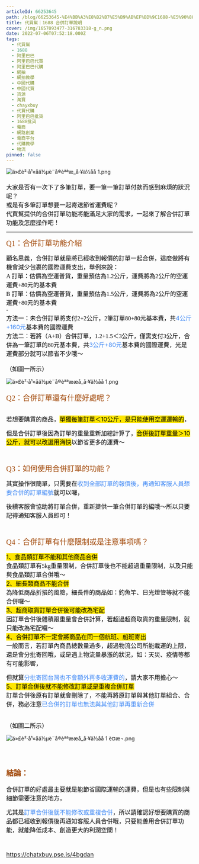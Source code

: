 ```yaml
---
articleId: 66253645
path: /blog/66253645-%E4%BB%A3%E8%B2%B7%E5%B9%AB%EF%BD%9C1688-%E5%90%88%E4%BD%B5%E8%A8%82%E5%96%AE%E8%AA%AA%E6%98%8E
title: 代買幫｜1688 合併訂單說明
cover: /img/1657093477-316783318-g_n.png
date: 2022-07-06T07:52:18.000Z
tags:
  - 代買幫
  - 1688
  - 阿里巴巴
  - 阿里巴巴代買
  - 阿里巴巴代購
  - 網拍
  - 網拍教學
  - 中國代購
  - 中國代買
  - 貨源
  - 淘寶
  - chayxbuy
  - 代買代購
  - 阿里巴巴批貨
  - 1688批貨
  - 電商
  - 網路創業
  - 電商平台
  - 代購教學
  - 物流
pinned: false
---
```

  <p><img alt="ä»£è²·å¹«åä½µè¨å®èªªæ_å·¥ä½åå 1.png" src="/img/1657093477-316783318-g_n.png" title="ä»£è²·å¹«åä½µè¨å®èªªæ_å·¥ä½åå 1.png"></p>

<p><span style="-webkit-text-size-adjust:auto; -webkit-text-stroke-width:0px; caret-color:rgb(0, 0, 0); color:rgb(0, 0, 0); display:inline !important; float:none; font-family:-webkit-standard; font-size:medium; font-style:normal; font-variant-caps:normal; font-weight:400; letter-spacing:normal; orphans:auto; text-align:start; text-decoration:none; text-indent:0px; text-transform:none; white-space:normal; widows:auto; word-spacing:0px">大家是否有一次下了多筆訂單，要一筆一筆訂單付款而感到麻煩的狀況呢？</span><br style="caret-color: rgb(0, 0, 0); color: rgb(0, 0, 0); font-style: normal; font-variant-caps: normal; font-weight: 400; letter-spacing: normal; orphans: auto; text-align: start; text-indent: 0px; text-transform: none; white-space: normal; widows: auto; word-spacing: 0px; -webkit-text-size-adjust: auto; -webkit-text-stroke-width: 0px; text-decoration: none;">
<span style="-webkit-text-size-adjust:auto; -webkit-text-stroke-width:0px; caret-color:rgb(0, 0, 0); color:rgb(0, 0, 0); display:inline !important; float:none; font-family:-webkit-standard; font-size:medium; font-style:normal; font-variant-caps:normal; font-weight:400; letter-spacing:normal; orphans:auto; text-align:start; text-decoration:none; text-indent:0px; text-transform:none; white-space:normal; widows:auto; word-spacing:0px">或是有多筆訂單想要一起寄送節省運費呢？</span><br style="caret-color: rgb(0, 0, 0); color: rgb(0, 0, 0); font-style: normal; font-variant-caps: normal; font-weight: 400; letter-spacing: normal; orphans: auto; text-align: start; text-indent: 0px; text-transform: none; white-space: normal; widows: auto; word-spacing: 0px; -webkit-text-size-adjust: auto; -webkit-text-stroke-width: 0px; text-decoration: none;">
<span style="-webkit-text-size-adjust:auto; -webkit-text-stroke-width:0px; caret-color:rgb(0, 0, 0); color:rgb(0, 0, 0); display:inline !important; float:none; font-family:-webkit-standard; font-size:medium; font-style:normal; font-variant-caps:normal; font-weight:400; letter-spacing:normal; orphans:auto; text-align:start; text-decoration:none; text-indent:0px; text-transform:none; white-space:normal; widows:auto; word-spacing:0px">代買幫提供的合併訂單功能將能滿足大家的需求，一起來了解合併訂單功能及怎麼操作吧！</span></p>

<hr>
<p><span style="color:#A04605"><span style="-webkit-text-stroke-width:0px; caret-color:rgb(0, 0, 0); display:inline !important; float:none; font-family:-webkit-standard; font-size:medium; font-style:normal; font-variant-caps:normal; font-weight:400; letter-spacing:normal; text-align:start; text-decoration:none; text-indent:0px; text-size-adjust:auto; text-transform:none; white-space:normal; word-spacing:0px"><span style="font-size:20px">Q1：合併訂單功能介紹</span></span></span></p>

<p><span style="-webkit-text-size-adjust:auto; -webkit-text-stroke-width:0px; caret-color:rgb(0, 0, 0); color:rgb(0, 0, 0); display:inline !important; float:none; font-family:-webkit-standard; font-size:medium; font-style:normal; font-variant-caps:normal; font-weight:400; letter-spacing:normal; orphans:auto; text-align:start; text-decoration:none; text-indent:0px; text-transform:none; white-space:normal; widows:auto; word-spacing:0px">顧名思義，合併訂單就是將已經收到報價的訂單一起合併，這麼做將有機會減少包裹的國際運費支出，舉例來說：</span><br style="caret-color: rgb(0, 0, 0); color: rgb(0, 0, 0); font-style: normal; font-variant-caps: normal; font-weight: 400; letter-spacing: normal; orphans: auto; text-align: start; text-indent: 0px; text-transform: none; white-space: normal; widows: auto; word-spacing: 0px; -webkit-text-size-adjust: auto; -webkit-text-stroke-width: 0px; text-decoration: none;">
<span style="-webkit-text-size-adjust:auto; -webkit-text-stroke-width:0px; caret-color:rgb(0, 0, 0); color:rgb(0, 0, 0); display:inline !important; float:none; font-family:-webkit-standard; font-size:medium; font-style:normal; font-variant-caps:normal; font-weight:400; letter-spacing:normal; orphans:auto; text-align:start; text-decoration:none; text-indent:0px; text-transform:none; white-space:normal; widows:auto; word-spacing:0px">A 訂單：估價為空運普貨，重量預估為1.2公斤，運費將為2公斤的空運運費+80元的基本費</span><br style="caret-color: rgb(0, 0, 0); color: rgb(0, 0, 0); font-style: normal; font-variant-caps: normal; font-weight: 400; letter-spacing: normal; orphans: auto; text-align: start; text-indent: 0px; text-transform: none; white-space: normal; widows: auto; word-spacing: 0px; -webkit-text-size-adjust: auto; -webkit-text-stroke-width: 0px; text-decoration: none;">
<span style="-webkit-text-size-adjust:auto; -webkit-text-stroke-width:0px; caret-color:rgb(0, 0, 0); color:rgb(0, 0, 0); display:inline !important; float:none; font-family:-webkit-standard; font-size:medium; font-style:normal; font-variant-caps:normal; font-weight:400; letter-spacing:normal; orphans:auto; text-align:start; text-decoration:none; text-indent:0px; text-transform:none; white-space:normal; widows:auto; word-spacing:0px">B 訂單：估價為空運普貨，重量預估為1.5公斤，運費將為2公斤的空運運費+80元的基本費</span><br style="caret-color: rgb(0, 0, 0); color: rgb(0, 0, 0); font-style: normal; font-variant-caps: normal; font-weight: 400; letter-spacing: normal; orphans: auto; text-align: start; text-indent: 0px; text-transform: none; white-space: normal; widows: auto; word-spacing: 0px; -webkit-text-size-adjust: auto; -webkit-text-stroke-width: 0px; text-decoration: none;">
<span style="-webkit-text-size-adjust:auto; -webkit-text-stroke-width:0px; caret-color:rgb(0, 0, 0); color:rgb(0, 0, 0); display:inline !important; float:none; font-family:-webkit-standard; font-size:medium; font-style:normal; font-variant-caps:normal; font-weight:400; letter-spacing:normal; orphans:auto; text-align:start; text-decoration:none; text-indent:0px; text-transform:none; white-space:normal; widows:auto; word-spacing:0px">-</span><br style="caret-color: rgb(0, 0, 0); color: rgb(0, 0, 0); font-style: normal; font-variant-caps: normal; font-weight: 400; letter-spacing: normal; orphans: auto; text-align: start; text-indent: 0px; text-transform: none; white-space: normal; widows: auto; word-spacing: 0px; -webkit-text-size-adjust: auto; -webkit-text-stroke-width: 0px; text-decoration: none;">
<span style="-webkit-text-size-adjust:auto; -webkit-text-stroke-width:0px; caret-color:rgb(0, 0, 0); color:rgb(0, 0, 0); display:inline !important; float:none; font-family:-webkit-standard; font-size:medium; font-style:normal; font-variant-caps:normal; font-weight:400; letter-spacing:normal; orphans:auto; text-align:start; text-decoration:none; text-indent:0px; text-transform:none; white-space:normal; widows:auto; word-spacing:0px">方法一：未合併訂單將支付2+2公斤，2筆訂單80+80元基本費，共</span><strong><span style="font-size:16px"><span style="--original-color:#3d87f5; -webkit-text-size-adjust:auto; -webkit-text-stroke-width:0px; color:rgb(61, 135, 245); font-style:normal; font-variant-caps:normal; font-weight:400; letter-spacing:normal; orphans:auto; text-align:start; text-decoration:none; text-indent:0px; text-transform:none; white-space:normal; widows:auto; word-spacing:0px" textcolor="#3d87f5">4公斤+160元</span></span></strong><span style="-webkit-text-size-adjust:auto; -webkit-text-stroke-width:0px; caret-color:rgb(0, 0, 0); color:rgb(0, 0, 0); display:inline !important; float:none; font-family:-webkit-standard; font-size:medium; font-style:normal; font-variant-caps:normal; font-weight:400; letter-spacing:normal; orphans:auto; text-align:start; text-decoration:none; text-indent:0px; text-transform:none; white-space:normal; widows:auto; word-spacing:0px">基本費的國際運費</span><br style="caret-color: rgb(0, 0, 0); color: rgb(0, 0, 0); font-style: normal; font-variant-caps: normal; font-weight: 400; letter-spacing: normal; orphans: auto; text-align: start; text-indent: 0px; text-transform: none; white-space: normal; widows: auto; word-spacing: 0px; -webkit-text-size-adjust: auto; -webkit-text-stroke-width: 0px; text-decoration: none;">
<span style="-webkit-text-size-adjust:auto; -webkit-text-stroke-width:0px; caret-color:rgb(0, 0, 0); color:rgb(0, 0, 0); display:inline !important; float:none; font-family:-webkit-standard; font-size:medium; font-style:normal; font-variant-caps:normal; font-weight:400; letter-spacing:normal; orphans:auto; text-align:start; text-decoration:none; text-indent:0px; text-transform:none; white-space:normal; widows:auto; word-spacing:0px">方法二：若將（A+B）合併訂單，1.2+1.5＜3公斤，僅需支付3公斤，合併為一筆訂單的80元基本費，共</span><span style="font-size:16px"><strong><span style="--original-color:#3d87f5; -webkit-text-size-adjust:auto; -webkit-text-stroke-width:0px; color:rgb(61, 135, 245); font-style:normal; font-variant-caps:normal; font-weight:400; letter-spacing:normal; orphans:auto; text-align:start; text-decoration:none; text-indent:0px; text-transform:none; white-space:normal; widows:auto; word-spacing:0px" textcolor="#3d87f5">3公斤+80元</span></strong></span><span style="-webkit-text-size-adjust:auto; -webkit-text-stroke-width:0px; caret-color:rgb(0, 0, 0); color:rgb(0, 0, 0); display:inline !important; float:none; font-family:-webkit-standard; font-size:medium; font-style:normal; font-variant-caps:normal; font-weight:400; letter-spacing:normal; orphans:auto; text-align:start; text-decoration:none; text-indent:0px; text-transform:none; white-space:normal; widows:auto; word-spacing:0px">基本費的國際運費，光是運費部分就可以節省不少哦～</span><br style="caret-color: rgb(0, 0, 0); color: rgb(0, 0, 0); font-style: normal; font-variant-caps: normal; font-weight: 400; letter-spacing: normal; orphans: auto; text-align: start; text-indent: 0px; text-transform: none; white-space: normal; widows: auto; word-spacing: 0px; -webkit-text-size-adjust: auto; -webkit-text-stroke-width: 0px; text-decoration: none;">
<br style="caret-color: rgb(0, 0, 0); color: rgb(0, 0, 0); font-style: normal; font-variant-caps: normal; font-weight: 400; letter-spacing: normal; orphans: auto; text-align: start; text-indent: 0px; text-transform: none; white-space: normal; widows: auto; word-spacing: 0px; -webkit-text-size-adjust: auto; -webkit-text-stroke-width: 0px; text-decoration: none;">
<span style="-webkit-text-size-adjust:auto; -webkit-text-stroke-width:0px; caret-color:rgb(0, 0, 0); color:rgb(0, 0, 0); display:inline !important; float:none; font-family:-webkit-standard; font-size:medium; font-style:normal; font-variant-caps:normal; font-weight:400; letter-spacing:normal; orphans:auto; text-align:start; text-decoration:none; text-indent:0px; text-transform:none; white-space:normal; widows:auto; word-spacing:0px">（如圖一所示）</span></p>

<p><img alt="ä»£è²·å¹«åä½µè¨å®èªªææå_å·¥ä½åå 1.png" src="/img/1657093579-3956015593-g_n.png" title="ä»£è²·å¹«åä½µè¨å®èªªææå_å·¥ä½åå 1.png"></p>

<p><span style="color:#A04605"><strong><span style="font-size:20px"><span style="-webkit-text-stroke-width:0px; caret-color:rgb(0, 0, 0); display:inline !important; float:none; font-family:-webkit-standard; font-style:normal; font-variant-caps:normal; font-weight:400; letter-spacing:normal; text-align:start; text-decoration:none; text-indent:0px; text-size-adjust:auto; text-transform:none; white-space:normal; word-spacing:0px">Q2：合併訂單還有什麼好處呢？</span></span></strong></span></p>

<p><br style="caret-color: rgb(0, 0, 0); color: rgb(0, 0, 0); font-style: normal; font-variant-caps: normal; font-weight: 400; letter-spacing: normal; orphans: auto; text-align: start; text-indent: 0px; text-transform: none; white-space: normal; widows: auto; word-spacing: 0px; -webkit-text-size-adjust: auto; -webkit-text-stroke-width: 0px; text-decoration: none;">
<span style="font-size:16px"><span style="-webkit-text-stroke-width:0px; caret-color:rgb(0, 0, 0); color:rgb(0, 0, 0); display:inline !important; float:none; font-family:-webkit-standard; font-style:normal; font-variant-caps:normal; font-weight:400; letter-spacing:normal; text-align:start; text-decoration:none; text-indent:0px; text-size-adjust:auto; text-transform:none; white-space:normal; word-spacing:0px">若想要購買的商品，</span><span bgcolor="#ffe600" style="-webkit-text-size-adjust:auto; -webkit-text-stroke-width:0px; background-color:rgb(255, 230, 0); caret-color:rgb(0, 0, 0); color:rgb(0, 0, 0); font-style:normal; font-variant-caps:normal; font-weight:400; letter-spacing:normal; orphans:auto; text-align:start; text-decoration:none; text-indent:0px; text-transform:none; white-space:normal; widows:auto; word-spacing:0px">單獨每筆訂單＜10公斤，是只能使用空運運輸的</span><span style="-webkit-text-stroke-width:0px; caret-color:rgb(0, 0, 0); color:rgb(0, 0, 0); display:inline !important; float:none; font-family:-webkit-standard; font-style:normal; font-variant-caps:normal; font-weight:400; letter-spacing:normal; text-align:start; text-decoration:none; text-indent:0px; text-size-adjust:auto; text-transform:none; white-space:normal; word-spacing:0px">，</span></span></p>

<p><span style="font-size:16px"><span style="-webkit-text-stroke-width:0px; caret-color:rgb(0, 0, 0); color:rgb(0, 0, 0); display:inline !important; float:none; font-family:-webkit-standard; font-style:normal; font-variant-caps:normal; font-weight:400; letter-spacing:normal; text-align:start; text-decoration:none; text-indent:0px; text-size-adjust:auto; text-transform:none; white-space:normal; word-spacing:0px">但是合併訂單後因為訂單的重量重新加總計算了，</span><span bgcolor="#ffe600" style="-webkit-text-size-adjust:auto; -webkit-text-stroke-width:0px; background-color:rgb(255, 230, 0); caret-color:rgb(0, 0, 0); color:rgb(0, 0, 0); font-style:normal; font-variant-caps:normal; font-weight:400; letter-spacing:normal; orphans:auto; text-align:start; text-decoration:none; text-indent:0px; text-transform:none; white-space:normal; widows:auto; word-spacing:0px">合併後訂單重量＞10公斤，就可以改選用海快</span><span style="-webkit-text-stroke-width:0px; caret-color:rgb(0, 0, 0); color:rgb(0, 0, 0); display:inline !important; float:none; font-family:-webkit-standard; font-style:normal; font-variant-caps:normal; font-weight:400; letter-spacing:normal; text-align:start; text-decoration:none; text-indent:0px; text-size-adjust:auto; text-transform:none; white-space:normal; word-spacing:0px">以節省更多的運費～</span></span></p>

<p>&nbsp;</p>

<p><span style="color:#A04605"><span style="font-size:20px"><span style="-webkit-text-stroke-width:0px; caret-color:rgb(0, 0, 0); display:inline !important; float:none; font-family:-webkit-standard; font-style:normal; font-variant-caps:normal; font-weight:400; letter-spacing:normal; text-align:start; text-decoration:none; text-indent:0px; text-size-adjust:auto; text-transform:none; white-space:normal; word-spacing:0px">Q3：如何使用合併訂單的功能？</span></span></span></p>

<p><span style="font-size:16px"><span style="-webkit-text-stroke-width:0px; caret-color:rgb(0, 0, 0); color:rgb(0, 0, 0); display:inline !important; float:none; font-family:-webkit-standard; font-style:normal; font-variant-caps:normal; font-weight:400; letter-spacing:normal; text-align:start; text-decoration:none; text-indent:0px; text-size-adjust:auto; text-transform:none; white-space:normal; word-spacing:0px">其實操作很簡單，只需要在</span><span style="--original-color:#3d87f5; -webkit-text-size-adjust:auto; -webkit-text-stroke-width:0px; color:rgb(61, 135, 245); font-style:normal; font-variant-caps:normal; font-weight:400; letter-spacing:normal; orphans:auto; text-align:start; text-decoration:none; text-indent:0px; text-transform:none; white-space:normal; widows:auto; word-spacing:0px" textcolor="#3d87f5">收到全部訂單的報價後，再通知客服人員想要合併的訂單編號</span><span style="-webkit-text-stroke-width:0px; caret-color:rgb(0, 0, 0); color:rgb(0, 0, 0); display:inline !important; float:none; font-family:-webkit-standard; font-style:normal; font-variant-caps:normal; font-weight:400; letter-spacing:normal; text-align:start; text-decoration:none; text-indent:0px; text-size-adjust:auto; text-transform:none; white-space:normal; word-spacing:0px">就可以囉，</span></span></p>

<p><span style="font-size:16px"><span style="-webkit-text-stroke-width:0px; caret-color:rgb(0, 0, 0); color:rgb(0, 0, 0); display:inline !important; float:none; font-family:-webkit-standard; font-style:normal; font-variant-caps:normal; font-weight:400; letter-spacing:normal; text-align:start; text-decoration:none; text-indent:0px; text-size-adjust:auto; text-transform:none; white-space:normal; word-spacing:0px">後續客服會協助將訂單合併，重新提供一筆合併訂單的編哦～所以只要記得通知客服人員即可！</span></span></p>

<p>&nbsp;</p>

<p><span style="color:#A04605"><span style="font-size:20px"><span style="-webkit-text-stroke-width:0px; caret-color:rgb(0, 0, 0); display:inline !important; float:none; font-family:-webkit-standard; font-style:normal; font-variant-caps:normal; font-weight:400; letter-spacing:normal; text-align:start; text-decoration:none; text-indent:0px; text-size-adjust:auto; text-transform:none; white-space:normal; word-spacing:0px">Q4：合併訂單有什麼限制或是注意事項嗎？</span></span></span></p>

<p><span style="font-size:16px"><span bgcolor="#ffe600" style="-webkit-text-size-adjust:auto; -webkit-text-stroke-width:0px; background-color:rgb(255, 230, 0); caret-color:rgb(0, 0, 0); color:rgb(0, 0, 0); font-style:normal; font-variant-caps:normal; font-weight:400; letter-spacing:normal; orphans:auto; text-align:start; text-decoration:none; text-indent:0px; text-transform:none; white-space:normal; widows:auto; word-spacing:0px">1、食品類訂單不能和其他商品合併</span><br style="caret-color: rgb(0, 0, 0); color: rgb(0, 0, 0); font-style: normal; font-variant-caps: normal; font-weight: 400; letter-spacing: normal; orphans: auto; text-align: start; text-indent: 0px; text-transform: none; white-space: normal; widows: auto; word-spacing: 0px; -webkit-text-size-adjust: auto; -webkit-text-stroke-width: 0px; text-decoration: none;">
<span style="-webkit-text-stroke-width:0px; caret-color:rgb(0, 0, 0); color:rgb(0, 0, 0); display:inline !important; float:none; font-family:-webkit-standard; font-style:normal; font-variant-caps:normal; font-weight:400; letter-spacing:normal; text-align:start; text-decoration:none; text-indent:0px; text-size-adjust:auto; text-transform:none; white-space:normal; word-spacing:0px">食品類訂單有5kg重量限制，合併訂單後也不能超過重量限制，以及只能與食品類訂單合併哦～</span><br style="caret-color: rgb(0, 0, 0); color: rgb(0, 0, 0); font-style: normal; font-variant-caps: normal; font-weight: 400; letter-spacing: normal; orphans: auto; text-align: start; text-indent: 0px; text-transform: none; white-space: normal; widows: auto; word-spacing: 0px; -webkit-text-size-adjust: auto; -webkit-text-stroke-width: 0px; text-decoration: none;">
<span bgcolor="#ffe600" style="-webkit-text-size-adjust:auto; -webkit-text-stroke-width:0px; background-color:rgb(255, 230, 0); caret-color:rgb(0, 0, 0); color:rgb(0, 0, 0); font-style:normal; font-variant-caps:normal; font-weight:400; letter-spacing:normal; orphans:auto; text-align:start; text-decoration:none; text-indent:0px; text-transform:none; white-space:normal; widows:auto; word-spacing:0px">2、細長類商品不能合併</span><br style="caret-color: rgb(0, 0, 0); color: rgb(0, 0, 0); font-style: normal; font-variant-caps: normal; font-weight: 400; letter-spacing: normal; orphans: auto; text-align: start; text-indent: 0px; text-transform: none; white-space: normal; widows: auto; word-spacing: 0px; -webkit-text-size-adjust: auto; -webkit-text-stroke-width: 0px; text-decoration: none;">
<span style="-webkit-text-stroke-width:0px; caret-color:rgb(0, 0, 0); color:rgb(0, 0, 0); display:inline !important; float:none; font-family:-webkit-standard; font-style:normal; font-variant-caps:normal; font-weight:400; letter-spacing:normal; text-align:start; text-decoration:none; text-indent:0px; text-size-adjust:auto; text-transform:none; white-space:normal; word-spacing:0px">為降低商品折損的風險，細長件的商品如：釣魚竿、日光燈管等就不能合併囉～</span><br style="caret-color: rgb(0, 0, 0); color: rgb(0, 0, 0); font-style: normal; font-variant-caps: normal; font-weight: 400; letter-spacing: normal; orphans: auto; text-align: start; text-indent: 0px; text-transform: none; white-space: normal; widows: auto; word-spacing: 0px; -webkit-text-size-adjust: auto; -webkit-text-stroke-width: 0px; text-decoration: none;">
<span bgcolor="#ffe600" style="-webkit-text-size-adjust:auto; -webkit-text-stroke-width:0px; background-color:rgb(255, 230, 0); caret-color:rgb(0, 0, 0); color:rgb(0, 0, 0); font-style:normal; font-variant-caps:normal; font-weight:400; letter-spacing:normal; orphans:auto; text-align:start; text-decoration:none; text-indent:0px; text-transform:none; white-space:normal; widows:auto; word-spacing:0px">3、超商取貨訂單合併後可能改為宅配</span><br style="caret-color: rgb(0, 0, 0); color: rgb(0, 0, 0); font-style: normal; font-variant-caps: normal; font-weight: 400; letter-spacing: normal; orphans: auto; text-align: start; text-indent: 0px; text-transform: none; white-space: normal; widows: auto; word-spacing: 0px; -webkit-text-size-adjust: auto; -webkit-text-stroke-width: 0px; text-decoration: none;">
<span style="-webkit-text-stroke-width:0px; caret-color:rgb(0, 0, 0); color:rgb(0, 0, 0); display:inline !important; float:none; font-family:-webkit-standard; font-style:normal; font-variant-caps:normal; font-weight:400; letter-spacing:normal; text-align:start; text-decoration:none; text-indent:0px; text-size-adjust:auto; text-transform:none; white-space:normal; word-spacing:0px">因訂單合併後體積跟重量會合併計算，若超過超商取貨的重量限制，就只能改為宅配囉～</span><br style="caret-color: rgb(0, 0, 0); color: rgb(0, 0, 0); font-style: normal; font-variant-caps: normal; font-weight: 400; letter-spacing: normal; orphans: auto; text-align: start; text-indent: 0px; text-transform: none; white-space: normal; widows: auto; word-spacing: 0px; -webkit-text-size-adjust: auto; -webkit-text-stroke-width: 0px; text-decoration: none;">
<span bgcolor="#ffe600" style="-webkit-text-size-adjust:auto; -webkit-text-stroke-width:0px; background-color:rgb(255, 230, 0); caret-color:rgb(0, 0, 0); color:rgb(0, 0, 0); font-style:normal; font-variant-caps:normal; font-weight:400; letter-spacing:normal; orphans:auto; text-align:start; text-decoration:none; text-indent:0px; text-transform:none; white-space:normal; widows:auto; word-spacing:0px">4、合併訂單不一定會將商品在同一個航班、船班寄出</span><br style="caret-color: rgb(0, 0, 0); color: rgb(0, 0, 0); font-style: normal; font-variant-caps: normal; font-weight: 400; letter-spacing: normal; orphans: auto; text-align: start; text-indent: 0px; text-transform: none; white-space: normal; widows: auto; word-spacing: 0px; -webkit-text-size-adjust: auto; -webkit-text-stroke-width: 0px; text-decoration: none;">
<span style="-webkit-text-stroke-width:0px; caret-color:rgb(0, 0, 0); color:rgb(0, 0, 0); display:inline !important; float:none; font-family:-webkit-standard; font-style:normal; font-variant-caps:normal; font-weight:400; letter-spacing:normal; text-align:start; text-decoration:none; text-indent:0px; text-size-adjust:auto; text-transform:none; white-space:normal; word-spacing:0px">一般而言，若訂單內商品總數量過多，超過物流公司所能載運的上限，還是會分批寄回哦，或是遇上物流量暴漲的狀況，如：天災、疫情等都有可能影響，</span></span></p>

<p><span style="font-size:16px"><span style="-webkit-text-stroke-width:0px; caret-color:rgb(0, 0, 0); color:rgb(0, 0, 0); display:inline !important; float:none; font-family:-webkit-standard; font-style:normal; font-variant-caps:normal; font-weight:400; letter-spacing:normal; text-align:start; text-decoration:none; text-indent:0px; text-size-adjust:auto; text-transform:none; white-space:normal; word-spacing:0px">但就算</span><span style="--original-color:#3d87f5; -webkit-text-size-adjust:auto; -webkit-text-stroke-width:0px; color:rgb(61, 135, 245); font-style:normal; font-variant-caps:normal; font-weight:400; letter-spacing:normal; orphans:auto; text-align:start; text-decoration:none; text-indent:0px; text-transform:none; white-space:normal; widows:auto; word-spacing:0px" textcolor="#3d87f5">分批寄回台灣也不會額外再多收運費的</span><span style="-webkit-text-stroke-width:0px; caret-color:rgb(0, 0, 0); color:rgb(0, 0, 0); display:inline !important; float:none; font-family:-webkit-standard; font-style:normal; font-variant-caps:normal; font-weight:400; letter-spacing:normal; text-align:start; text-decoration:none; text-indent:0px; text-size-adjust:auto; text-transform:none; white-space:normal; word-spacing:0px">，請大家不用擔心～</span><br style="caret-color: rgb(0, 0, 0); color: rgb(0, 0, 0); font-style: normal; font-variant-caps: normal; font-weight: 400; letter-spacing: normal; orphans: auto; text-align: start; text-indent: 0px; text-transform: none; white-space: normal; widows: auto; word-spacing: 0px; -webkit-text-size-adjust: auto; -webkit-text-stroke-width: 0px; text-decoration: none;">
<span bgcolor="#ffe600" style="-webkit-text-size-adjust:auto; -webkit-text-stroke-width:0px; background-color:rgb(255, 230, 0); caret-color:rgb(0, 0, 0); color:rgb(0, 0, 0); font-style:normal; font-variant-caps:normal; font-weight:400; letter-spacing:normal; orphans:auto; text-align:start; text-decoration:none; text-indent:0px; text-transform:none; white-space:normal; widows:auto; word-spacing:0px">5、訂單合併後就不能修改訂單或是重複合併訂單</span><br style="caret-color: rgb(0, 0, 0); color: rgb(0, 0, 0); font-style: normal; font-variant-caps: normal; font-weight: 400; letter-spacing: normal; orphans: auto; text-align: start; text-indent: 0px; text-transform: none; white-space: normal; widows: auto; word-spacing: 0px; -webkit-text-size-adjust: auto; -webkit-text-stroke-width: 0px; text-decoration: none;">
<span style="-webkit-text-stroke-width:0px; caret-color:rgb(0, 0, 0); color:rgb(0, 0, 0); display:inline !important; float:none; font-family:-webkit-standard; font-style:normal; font-variant-caps:normal; font-weight:400; letter-spacing:normal; text-align:start; text-decoration:none; text-indent:0px; text-size-adjust:auto; text-transform:none; white-space:normal; word-spacing:0px">訂單合併後原有訂單就會刪除了，不能再將原訂單與其他訂單組合、合併，務必注意</span><span style="--original-color:#3d87f5; -webkit-text-size-adjust:auto; -webkit-text-stroke-width:0px; color:rgb(61, 135, 245); font-style:normal; font-variant-caps:normal; font-weight:400; letter-spacing:normal; orphans:auto; text-align:start; text-decoration:none; text-indent:0px; text-transform:none; white-space:normal; widows:auto; word-spacing:0px" textcolor="#3d87f5">已合併的訂單也無法與其他訂單再重新合併</span></span><br style="caret-color: rgb(0, 0, 0); color: rgb(0, 0, 0); font-style: normal; font-variant-caps: normal; font-weight: 400; letter-spacing: normal; orphans: auto; text-align: start; text-indent: 0px; text-transform: none; white-space: normal; widows: auto; word-spacing: 0px; -webkit-text-size-adjust: auto; -webkit-text-stroke-width: 0px; text-decoration: none;">
<br style="caret-color: rgb(0, 0, 0); color: rgb(0, 0, 0); font-style: normal; font-variant-caps: normal; font-weight: 400; letter-spacing: normal; orphans: auto; text-align: start; text-indent: 0px; text-transform: none; white-space: normal; widows: auto; word-spacing: 0px; -webkit-text-size-adjust: auto; -webkit-text-stroke-width: 0px; text-decoration: none;">
<br style="caret-color: rgb(0, 0, 0); color: rgb(0, 0, 0); font-style: normal; font-variant-caps: normal; font-weight: 400; letter-spacing: normal; orphans: auto; text-align: start; text-indent: 0px; text-transform: none; white-space: normal; widows: auto; word-spacing: 0px; -webkit-text-size-adjust: auto; -webkit-text-stroke-width: 0px; text-decoration: none;">
<span style="-webkit-text-size-adjust:auto; -webkit-text-stroke-width:0px; caret-color:rgb(0, 0, 0); color:rgb(0, 0, 0); display:inline !important; float:none; font-family:-webkit-standard; font-size:medium; font-style:normal; font-variant-caps:normal; font-weight:400; letter-spacing:normal; orphans:auto; text-align:start; text-decoration:none; text-indent:0px; text-transform:none; white-space:normal; widows:auto; word-spacing:0px">（如圖二所示）</span></p>

<p><img alt="ä»£è²·å¹«åä½µè¨å®èªªææå_å·¥ä½åå 1 è¤æ¬.png" src="/img/1657093839-3771776439-g_n.png" title="ä»£è²·å¹«åä½µè¨å®èªªææå_å·¥ä½åå 1 è¤æ¬.png"><br style="caret-color: rgb(0, 0, 0); color: rgb(0, 0, 0); font-style: normal; font-variant-caps: normal; font-weight: 400; letter-spacing: normal; orphans: auto; text-align: start; text-indent: 0px; text-transform: none; white-space: normal; widows: auto; word-spacing: 0px; -webkit-text-size-adjust: auto; -webkit-text-stroke-width: 0px; text-decoration: none;">
<br style="caret-color: rgb(0, 0, 0); color: rgb(0, 0, 0); font-style: normal; font-variant-caps: normal; font-weight: 400; letter-spacing: normal; orphans: auto; text-align: start; text-indent: 0px; text-transform: none; white-space: normal; widows: auto; word-spacing: 0px; -webkit-text-size-adjust: auto; -webkit-text-stroke-width: 0px; text-decoration: none;">
&nbsp;</p>

<h2 style="caret-color: rgb(0, 0, 0); color: rgb(0, 0, 0); font-style: normal; font-variant-caps: normal; letter-spacing: normal; orphans: auto; text-align: start; text-indent: 0px; text-transform: none; white-space: normal; widows: auto; word-spacing: 0px; -webkit-text-size-adjust: auto; -webkit-text-stroke-width: 0px; text-decoration: none;"><span style="color:#A04605"><span style="font-size:20px">結論：</span></span></h2>

<p><span style="-webkit-text-size-adjust:auto; -webkit-text-stroke-width:0px; caret-color:rgb(0, 0, 0); color:rgb(0, 0, 0); display:inline !important; float:none; font-family:-webkit-standard; font-size:medium; font-style:normal; font-variant-caps:normal; font-weight:400; letter-spacing:normal; orphans:auto; text-align:start; text-decoration:none; text-indent:0px; text-transform:none; white-space:normal; widows:auto; word-spacing:0px">合併訂單的好處最主要就是能節省國際運輸的運費，但是也有些限制與細節需要注意的地方，</span></p>

<p><span style="-webkit-text-size-adjust:auto; -webkit-text-stroke-width:0px; caret-color:rgb(0, 0, 0); color:rgb(0, 0, 0); display:inline !important; float:none; font-family:-webkit-standard; font-size:medium; font-style:normal; font-variant-caps:normal; font-weight:400; letter-spacing:normal; orphans:auto; text-align:start; text-decoration:none; text-indent:0px; text-transform:none; white-space:normal; widows:auto; word-spacing:0px">尤其是</span><span style="font-size:16px"><span style="--original-color:#3d87f5; -webkit-text-size-adjust:auto; -webkit-text-stroke-width:0px; color:rgb(61, 135, 245); font-style:normal; font-variant-caps:normal; font-weight:400; letter-spacing:normal; orphans:auto; text-align:start; text-decoration:none; text-indent:0px; text-transform:none; white-space:normal; widows:auto; word-spacing:0px" textcolor="#3d87f5">訂單合併後就不能修改或重複合併</span></span><span style="-webkit-text-size-adjust:auto; -webkit-text-stroke-width:0px; caret-color:rgb(0, 0, 0); color:rgb(0, 0, 0); display:inline !important; float:none; font-family:-webkit-standard; font-size:medium; font-style:normal; font-variant-caps:normal; font-weight:400; letter-spacing:normal; orphans:auto; text-align:start; text-decoration:none; text-indent:0px; text-transform:none; white-space:normal; widows:auto; word-spacing:0px">，所以請確認好想要購買的商品都已經收到報價後再通知客服人員合併哦，只要能善用合併訂單功能，就能降低成本、創造更大的利潤空間！</span></p>

<p>&nbsp;</p>

<p><span style="font-size:16px"><a href="https://chatxbuy.pse.is/4bgdan" style="font-style: normal; font-variant-caps: normal; font-weight: 400; letter-spacing: normal; orphans: auto; text-align: start; text-indent: 0px; text-transform: none; white-space: normal; widows: auto; word-spacing: 0px; -webkit-text-size-adjust: auto; -webkit-text-stroke-width: 0px;">https://chatxbuy.pse.is/4bgdan</a></span></p>

  